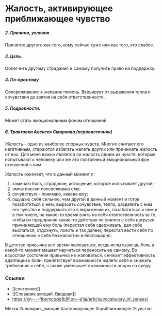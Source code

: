 #  Жалость, активирующее приближающее чувство

##### 2. Причина, условия
Принятие другого как того, кому сейчас хуже или как того, кто слабее.

##### 3. Цель.
Облегчить другому страдания и самому получить право на поддержку.

##### 4. По-простому
Сопереживание + желание помочь. Варьирует от выражения тепла и сочувствия до взятия на себя ответственности.

##### 5. Подробности.
Может стать эмоциональным фоном отношений.

##### 6. Трактовка Алексея Смирнова (первоисточник)
Жалость - одно из наиболее спорных чувств. Многие считают его негативным, стараются избегать жалеть других или принимать жалость от них. Для меня важно является ли жалость одним из чувств, которые испытывают к человеку или же это постоянный эмоциональный фон отношений с ним. 

Жалость означает, что в данный момент я: 
1) замечаю боль, страдание, истощение, которое испытывает другой; 
2) эмпатически сопереживаю ему; 
3) сочувствую - понимаю, каково ему; 
4) ощущаю себя сильнее, чем другой в данный момент и готов позаботиться о нем, выразить сочувствие, тепло, разделить с ним его чувства и поддержать его в выражении их, позаботиться о нем и в том числе, на какое-то время взять на себя ответственность за то, чтобы он предпринял какие-то действия по снятию с себя нагрузки, причиняющей ему боль (перестал себя сдерживать, дал себе выспаться, отдохнуть, поесть и так далее), перестал вести себя по отношению к себя безжалостно и беспощадно. 

В детстве привычка все время жаловаться, когда испытываешь боль в какой-то момент мешает научиться переносить ее самому. Во взрослом состоянии привычка не жаловаться, снижает эффективность адаптации к боли, препятствует возможности жалеть себя и снижать требования к себе, а также уменьшает возможности опоры на среду.


### Ссылки
- [[состояние]]
- [[Словарик эмоций. Вводная]]
- https://xn----ftbomobdq1b9f.xn--p1ai/article/vocabulary_of_senses/

Метки #словарик_эмоций #активирующее #приближающее #чувство 


